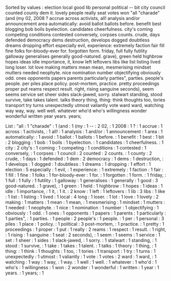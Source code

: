 Sorted by values :
election local good lib personal political -- bit city council counted county dem it. lovely people really seat votes won "all "charade" (and (my 02, 2008 ? accrue across activists, all! analysis and/or announcement area automatically: avoid ballot ballots before. benefit best blogging bob boils byelection. candidates cheerfulness. city's coming competing conditions contested conversely, corpses counts. crude, days defended democracy dems destruction, develops dogged doubtless dreams dropping effort especially evil, experience: extremely faction fair fill fine folks for-bloody-ever for. forgotten form. friday, full fully futility galloway generalises generally good-natured. grave), green held highbrow hopes ideas idle importance, it, know left leftovers libs like list listing lived long loser. lot love making matters mean mean, mesmerising mindset mutters needed neophyte. nice nomination number objectifying obviously odd. ones opponents papers parents particularly parties", parties. people's people. per piles place policy. post-mortem, practice. pretty proceedings proper put reams respect result. right, rising sanguine seconds), seem seems service set sheer sides slack-jawed, sorry. stalwart standing, stood survive, take takes talent. talks theory thing, thing: think thoughts too, tories transport try turns unexpectedly utmost valiantly vote ward ward, watching way way, way. well well. whatever who'd who's willingness wonder wonderful written year years. years; 

List :
"all : 1
"charade" : 1
(and : 1
(my : 1
-- : 2
02, : 1
2008 : 1
? : 1
accrue : 1
across : 1
activists, : 1
all! : 1
analysis : 1
and/or : 1
announcement : 1
area : 1
automatically: : 1
avoid : 1
ballot : 1
ballots : 1
before. : 1
benefit : 1
best : 1
bit : 2
blogging : 1
bob : 1
boils : 1
byelection. : 1
candidates : 1
cheerfulness. : 1
city : 2
city's : 1
coming : 1
competing : 1
conditions : 1
contested : 1
conversely, : 1
corpses : 1
council : 2
counted : 2
counts. : 1
county : 2
crude, : 1
days : 1
defended : 1
dem : 2
democracy : 1
dems : 1
destruction, : 1
develops : 1
dogged : 1
doubtless : 1
dreams : 1
dropping : 1
effort : 1
election : 5
especially : 1
evil, : 1
experience: : 1
extremely : 1
faction : 1
fair : 1
fill : 1
fine : 1
folks : 1
for-bloody-ever : 1
for. : 1
forgotten : 1
form. : 1
friday, : 1
full : 1
fully : 1
futility : 1
galloway : 1
generalises : 1
generally : 1
good : 3
good-natured. : 1
grave), : 1
green : 1
held : 1
highbrow : 1
hopes : 1
ideas : 1
idle : 1
importance, : 1
it, : 1
it. : 2
know : 1
left : 1
leftovers : 1
lib : 3
libs : 1
like : 1
list : 1
listing : 1
lived : 1
local : 4
long : 1
loser. : 1
lot : 1
love : 1
lovely : 2
making : 1
matters : 1
mean : 1
mean, : 1
mesmerising : 1
mindset : 1
mutters : 1
needed : 1
neophyte. : 1
nice : 1
nomination : 1
number : 1
objectifying : 1
obviously : 1
odd. : 1
ones : 1
opponents : 1
papers : 1
parents : 1
particularly : 1
parties", : 1
parties. : 1
people : 2
people's : 1
people. : 1
per : 1
personal : 3
piles : 1
place : 1
policy. : 1
political : 3
post-mortem, : 1
practice. : 1
pretty : 1
proceedings : 1
proper : 1
put : 1
really : 2
reams : 1
respect : 1
result. : 1
right, : 1
rising : 1
sanguine : 1
seat : 2
seconds), : 1
seem : 1
seems : 1
service : 1
set : 1
sheer : 1
sides : 1
slack-jawed, : 1
sorry. : 1
stalwart : 1
standing, : 1
stood : 1
survive, : 1
take : 1
takes : 1
talent. : 1
talks : 1
theory : 1
thing, : 1
thing: : 1
think : 1
thoughts : 1
too, : 1
tories : 1
transport : 1
try : 1
turns : 1
unexpectedly : 1
utmost : 1
valiantly : 1
vote : 1
votes : 2
ward : 1
ward, : 1
watching : 1
way : 1
way, : 1
way. : 1
well : 1
well. : 1
whatever : 1
who'd : 1
who's : 1
willingness : 1
won : 2
wonder : 1
wonderful : 1
written : 1
year : 1
years. : 1
years; : 1
